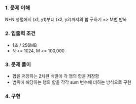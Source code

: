 ### 1. 문제 이해
N*N 행렬에서 (x1, y1)부터 (x2, y2)까지의 합 구하기 => M번 반복

### 2. 입출력 조건
- 1초 / 256MB
- N <= 1024, M <= 100,000

### 3. 문제 풀이
- 합을 저장하는 2차원 배열에 각 행의 합을 저장함
- 범위에 해당하는 행의 합을 각각 sum 변수에 더하는 방식으로 구현

### 4. 구현
